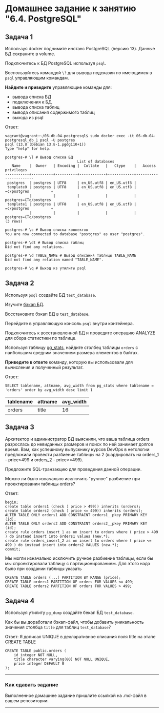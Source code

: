 # Домашнее задание к занятию "6.4. PostgreSQL"

## Задача 1

Используя docker поднимите инстанс PostgreSQL (версию 13). Данные БД сохраните в volume.

Подключитесь к БД PostgreSQL используя `psql`.

Воспользуйтесь командой `\?` для вывода подсказки по имеющимся в `psql` управляющим командам.

**Найдите и приведите** управляющие команды для:
- вывода списка БД
- подключения к БД
- вывода списка таблиц
- вывода описания содержимого таблиц
- выхода из psql

Ответ:
```
vagrant@vagrant:~/06-db-04-postgresql$ sudo docker exec -it 06-db-04-postgresql_db_1 psql -U postgres
psql (13.8 (Debian 13.8-1.pgdg110+1))
Type "help" for help.

postgres-# \l # Вывод списка БД
                                 List of databases
   Name    |  Owner   | Encoding |  Collate   |   Ctype    |   Access privileges   
-----------+----------+----------+------------+------------+-----------------------
 postgres  | postgres | UTF8     | en_US.utf8 | en_US.utf8 | 
 template0 | postgres | UTF8     | en_US.utf8 | en_US.utf8 | =c/postgres          +
           |          |          |            |            | postgres=CTc/postgres
 template1 | postgres | UTF8     | en_US.utf8 | en_US.utf8 | =c/postgres          +
           |          |          |            |            | postgres=CTc/postgres
(3 rows)

postgres-# \c # Вывод списка коннектов
You are now connected to database "postgres" as user "postgres".

postgres-# \dt # Вывод списка таблиц
Did not find any relations.

postgres-# \d TABLE_NAME # Вывод описания таблицы TABLE_NAME
Did not find any relation named "TABLE_NAME".

postgres-# \q # Выход из утилиты psql
```

## Задача 2

Используя `psql` создайте БД `test_database`.

Изучите [бэкап БД](https://github.com/netology-code/virt-homeworks/tree/master/06-db-04-postgresql/test_data).

Восстановите бэкап БД в `test_database`.

Перейдите в управляющую консоль `psql` внутри контейнера.

Подключитесь к восстановленной БД и проведите операцию ANALYZE для сбора статистики по таблице.

Используя таблицу [pg_stats](https://postgrespro.ru/docs/postgresql/12/view-pg-stats), найдите столбец таблицы `orders` 
с наибольшим средним значением размера элементов в байтах.

**Приведите в ответе** команду, которую вы использовали для вычисления и полученный результат.

Ответ:
```
SELECT tablename, attname, avg_width from pg_stats where tablename = 'orders' order by avg_width desc limit 1 
```

|tablename|attname|avg_width|
|---------|-------|---------|
|orders|title|16|


## Задача 3

Архитектор и администратор БД выяснили, что ваша таблица orders разрослась до невиданных размеров и
поиск по ней занимает долгое время. Вам, как успешному выпускнику курсов DevOps в нетологии предложили
провести разбиение таблицы на 2 (шардировать на orders_1 - price>499 и orders_2 - price<=499).

Предложите SQL-транзакцию для проведения данной операции.

Можно ли было изначально исключить "ручное" разбиение при проектировании таблицы orders?

Ответ:
```
begin;
create table orders1 (check ( price > 499)) inherits (orders);
create table orders2 (check ( price <= 499)) inherits (orders);
ALTER TABLE ONLY orders1 ADD CONSTRAINT orders1__pkey PRIMARY KEY (id);
ALTER TABLE ONLY orders2 ADD CONSTRAINT orders2__pkey PRIMARY KEY (id);
create rule orders_insert_1 as on insert to orders where ( price > 499 ) do instead insert into orders1 values (new.*);
create rule orders_insert_2 as on insert to orders where ( price <= 499 ) do instead insert into orders2 VALUES (new.*);
commit;
```
Мы могли изначально исключить ручное разбиение таблицы, если бы мы спроектировали таблицу с партиционированием. Для этого надо было при создании таблицы указать 
```
CREATE TABLE orders (...) PARTITION BY RANGE (price);
CREATE TABLE orders1 PARTITION OF orders FOR VALUES <= 499;
CREATE TABLE orders2 PARTITION OF orders FOR VALUES > 499;
```
## Задача 4

Используя утилиту `pg_dump` создайте бекап БД `test_database`.

Как бы вы доработали бэкап-файл, чтобы добавить уникальность значения столбца `title` для таблиц `test_database`?

Ответ:
Я дописал UNIQUE в декларативное описания поля title на этапе CREATE TABLE
```
CREATE TABLE public.orders (
    id integer NOT NULL,
    title character varying(80) NOT NULL UNIQUE,
    price integer DEFAULT 0
);
```

---

### Как cдавать задание

Выполненное домашнее задание пришлите ссылкой на .md-файл в вашем репозитории.

---
